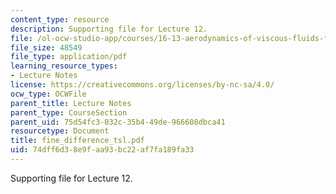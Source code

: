 ```yaml
---
content_type: resource
description: Supporting file for Lecture 12.
file: /ol-ocw-studio-app/courses/16-13-aerodynamics-of-viscous-fluids-fall-2003/74dff6d38e9faa93bc22af7fa189fa33_fine_difference_tsl.pdf
file_size: 48549
file_type: application/pdf
learning_resource_types:
- Lecture Notes
license: https://creativecommons.org/licenses/by-nc-sa/4.0/
ocw_type: OCWFile
parent_title: Lecture Notes
parent_type: CourseSection
parent_uid: 75d54fc3-032c-35b4-49de-966608dbca41
resourcetype: Document
title: fine_difference_tsl.pdf
uid: 74dff6d3-8e9f-aa93-bc22-af7fa189fa33
---
```

Supporting file for Lecture 12.